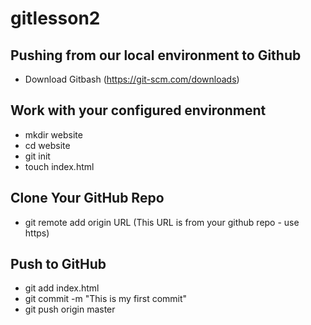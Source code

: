 # gitlesson2
## Pushing from our local environment to Github  
- Download Gitbash (https://git-scm.com/downloads)  
## Work with your configured environment  
- mkdir website  
- cd website  
- git init  
- touch index.html  
## Clone Your GitHub Repo  
- git remote add origin URL (This URL is from your github repo - use https)  
## Push to GitHub  
- git add index.html
- git commit -m "This is my first commit"  
- git push origin master  
